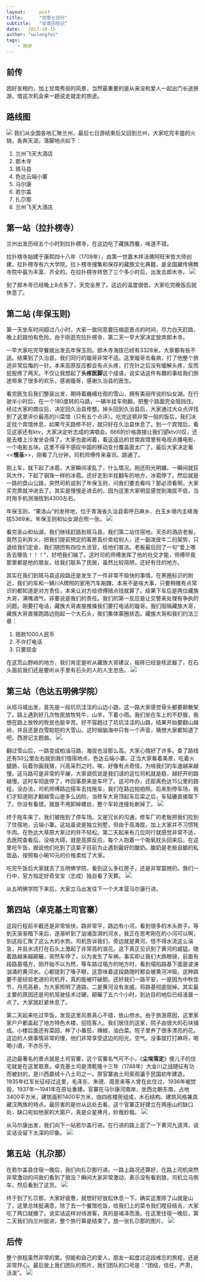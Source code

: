 ```yaml
---
layout:     post
title:      "甘南七日行"
subtitle:   "甘南历险记" 
date:   2017-10-15
author: "wulongfei"
tags:
    - 旅游
---
```

## 前传
因好友相约，加上甘南秀丽的风景，当然最重要的是从来没和爱人一起出门长途旅游。借这次机会来一趟说走就走的旅途。

## 路线图 
![](imgs/1.png)
我们从全国各地汇聚兰州，最后七日游结束后又回到兰州，大家吃完丰盛的火锅，各奔天涯。落脚地点如下：
1. 兰州飞天大酒店
2. 郎木寺
3. 斑马县
4. 色达云端小寨
5. 马尔康
6. 若尔盖
7. 扎尕那
8. 兰州飞天大酒店

## 第一站（拉扑楞寺）
兰州出发历经五个小时到拉扑楞寺，在这边吃了藏族西餐，味道不错。

拉扑楞寺始建于康熙四十八年（1709年），由第一世嘉木样活佛阿旺宋哲大师创建，拉扑楞寺有六大学院，拉卜楞寺搜集和保存的藏族文化典籍，是全国藏传佛教寺院中最为丰富、齐全的。在拉扑楞寺转悠了三个多小时后，出发去郎木寺。
![](imgs/2.jpg)

到了郎木寺已经晚上8点多了，天完全黑了。这边的温度很低，大家吃完晚饭后就休息了。

## 第二站 (年保玉则)
第一天坐车时间超过八小时，大家一致同意要压缩逛景点的时间，尽力白天赶路，晚上赶路怕有危险。由于刚逛完拉扑楞寺，第二天一早大家决定放弃郎木寺。

一早大家吃完早餐就出发去年保玉则。郎木寺海拔已经有3328米，大家都有些不适。结果到了久治县，我们同行的璇哥非常不适。这里璇哥去看病，打了他整个旅途非常后悔的一针。本来高原反应都会有点头疼，打完针之后没有缓解头疼，反而屁股疼了两天。不仅让我想起了**头疼医脚**这个成语，说实话这件有趣的事给我们旅途带来了很多的欢乐，感谢璇哥，感谢久治县的医生。

看完医生后我们整装出发，期待着巍峨壮观的雪山，拥有美丽传说的仙女湖。在行驶半小时后，在一个180度转的马路，一辆半挂车侧翻，把整个路面完全阻挡住。经过大家的商议后，决定回久治县修整。掉头回到久治县后，大家通过大众点评找到了这里评价最高的川菜馆（只有五个点评）。吃完这顿非常一般的饭后，我们决定找个宾馆休息，如果今天路修不好，就只好在久治县休息了。到一个宾馆后，看见这家还有ktv，大家决定听志成的演唱会。666的价格直接让我们望ktv兴叹，还是去楼上沙发坐会得了。大家也是闲着，看这遥远的甘南宾馆里有电视点播电影，一个电影五块。这里不得不感叹中国的移动支付覆盖面太广了。最后大家决定看<<**情圣**>>，刚看了几分钟，司机师傅传来喜讯，路通了。

刚上车，就下起了冰雹，大家瞬间凌乱了，什么情况，刚还阳光明媚，一瞬间就狂风大作，下起了钢珠一样的冰雹。还好走到半挂翻车的地方，冰雹停了。然后就是一路的盘山公路，突然司机说到了年保玉则，问我们要去看吗？那必须看啊，大家买完票就冲进去了。其实是慢慢走进去的，因为这里大家明显感觉到海拔不低，当时用手机测海拔到4300左右。

年保玉则，“果洛山”的发祥地，位于青海省久治县索呼日麻乡、白玉乡境内主峰海拔5369米。年保玉则和仙女湖合照一张。
![](imgs/3.jpg)

看完圣山和仙湖，我们继续赶路到斑马县，我们第二站住宿地。天杀的酒店老板，竟然见利弃义，把我们提前预定的客房高价卖给别人，还一副泼皮牛二的架势，只退给我们定金，我们随团有四位大法官，给他们普法。老板最后回了一句“爱上哪告去哪告！！！”，好吧我们输了。这时司机师傅发挥了他的社交才能，师傅毕竟那里都是他的朋友。给我们联系了民居，虽然比较简陋，还好有住的地方。

其实在我们到斑马县这段路还是发生了一件非常不愉快的事情，在黑圈标识的附近，我们的车和一辆川A牌照的家用汽车剐蹭。本来不是啥大事，只要稍微有点常识的都知道是对方责任，本来让对方给师傅赔点钱就算了。结果下车后是两位藏族大哥，满嘴酒气，非要说是我们的责任。我们的第一反应是让交警来处理有争执的问题。刚要打电话，藏族大哥直接推搡我们要打电话的璇哥。我们阻隔藏族大哥，藏族大哥直接跑路边抱起一个大石头，我们集体蒙圈状态。藏族大哥和我们约法三章：
1. 赔款1000人民币
2. 不许打电话
3. 只要现金

在这荒山野岭的地方，我们肯定是听从藏族大哥建议，板砖已经是核武器了，在石头面前我们还是要听从手里有石头的人的人生忠告。
![](imgs/4.png)
## 第三站（色达五明佛学院）
从班马城出发，首先是一段坑坑洼洼的山边小路，这一路大家感觉骨头都要颠散架了。路上遇到好几次牧民放牧牦牛，山羊，下着小雨。我们坐在车上的不舒服，我想在路上放牧的牧民也挺辛苦。好不容趟过了坑坑洼洼的山路，结果开始要翻山越岭，并且还是白雪皑皑的大雪山。这时候脑海中只有一个声音，猜想大家都知道了吧，西游记主题曲。
![](imgs/5.png)

翻过雪山后，一路变成柏油马路，海拔也没那么高。大家心情好了许多。查了路线还有50公里左右就到我们借宿地点，色达云端小寨。正当大家看着美景，吃着火腿肠，玩着你画我猜，兴高采烈之时。唉，好像有点奇怪，为啥我们的车速越来越慢。这马路可是非常的平展，大家调侃说是我们请的这位司机就是稳，越好开的路越慢。这时车彻底停了，咋回事原来是车坏了。这可咋办，还距离色达15公里的路程。没办法，司机师傅路边搭车去找拖车，我们在路边拍拍照。后来到停车场，我们才知道刚才翻越雪山是多么凶险，当修车大哥顶起车后梁之后，车轱辘直接取下了。你没有看错，就是不用卸掉螺丝，整个车轮连接处断掉了。
![](imgs/6.png)

终于拖车来了，我们被拖到了停车场。又是冗长的沟通，修车厂的老板把我们拉到了住宿地，云端小寨。这站虽说是独立别墅，但由于高海拔，加上大家并不习惯牦牛肉。在色达大草原大家过的并不轻松。第二天起来有几位同行就感觉非常不适，去医院查看后，没啥大碍，就是高原反应，每个人抱着一个吸氧枕头回来后，在这里吃午饭，据说他们吃到了这辈子目前为止遇到最好的酸奶。酸奶是老板自酿的私尝品，按照每小碗10元的价格卖给了大家。

吃完午饭后大家就去了五明佛学院，看到这么多红房子，还是非常震撼的。我们一行中，官方指定好奇宝宝（志成）独自看了天葬。
![](imgs/7.png)

从五明佛学院下来后，大家立马出发往下一个大本营马尔康行进。

## 第四站（卓克基土司官寨）
这段行程前半截还是非常愉快，路非常平，路边有小河，看到很多的木头房子。等到天渐渐暗下来后，逐渐听到了汹涌澎湃的河水，我正在思考刚在的小河可以啊，到这段汇聚了这么大的水势。司机告诉我们，旁边就是黄河，怪不得水流这么湍急，并且水流打在石头上激起了非常高的浪花。这下真正见识到了黄河的威猛。随着路越来越颠簸，突然车停了。以为发生了车祸，事实却让我们大跌眼镜，前面有段路基塌方，刚开始不以为然，等车路过塌方的地方时，看到塌陷路基下面是波涛汹涌的黄河水。心都提到了嗓子眼，这意味着这段路随时都会被黄河冲毁。这种路要不是经验老道的司机开，真的能被吓破胆。还好我们一路平安，一是因为中秋佳节，月亮高悬，为大家照明了道路。二是黄河没有发威，将路基彻底毁掉。其实最主要的原因还是司机驾驶技术过硬。颠簸了五六个小时，到达目的地后已经凌晨一点了。大家就赶紧休息了。

第二天起来吃过早饭，发现这里风景真心不错，依山傍水。由于旅游原因，这里家家户户都盖起了地方特色木楼，招揽客人。我们居住的这家，院子由很大的石块铺成。小楼后面还有菜园，种了小番茄，辣椒，油白菜。院子里养了很多漂亮的花。这边的人做事情非常的慢，他们非常享受这边的阳光，空气。没事就打打麻将，喝喝小酒，不亦乐乎。

这边最著名的景点就是土司官寨，这个官寨名气可不小，《**尘埃落定**》傻儿子的住宅就是在这里取景。卓克基土司是清乾隆十三年（1748年）大金川之战随征有功而被封的，是川西嘉绒十八土司之一。原官寨由土司索观瀛于民国初年建造，1935年红军长征经过这里，毛泽东、朱德、周恩来等人曾在此住过，1936年被焚毁，1937年～1941年在原址重建。官寨在马尔康河南岸，坐西北朝东南，占地3400平方米，建筑面积1400平方米，由四栋楼房组成，木石结构。建筑风格兼具藏汉两族的特点。最厉害的是你从远处去看，这个官寨正好建立在两座山的缺口处，缺口宛如他家的大窗户，真是众星捧月，妙哉妙哉。
![](imgs/8.png)

从马尔康出发，我们向下一站若尔盖行进。在行进的路上逛了一下黄河九道湾，说实话没留下太深的印象。
![](imgs/9.png)

## 第五站（扎尕那）
在若尔盖县住宿一晚后，我们向扎尕那行进。一路上路况还算好，在路上司机突然非常激动的问我们看到了狼没？瞬间大家非常激动，表示没有看到狼，司机立马倒车，然后看到了这货。
![](imgs/10.jpg)

终于到了扎尕那，大家好疲惫，就想好好放松休息一下。确实这里除了山就是山了，这里总体挺满意，除了去一个餐馆吃饭，给我们上的菜令我们瞠目结舌，大家吃了两口就撤了。说实话这样对待游客，真的是竭泽而渔。在这里住宿一晚后，第二天我们向兰州挺进，整个旅行算是结束了。放一张扎尕那的图片。
![](imgs/11.png)

## 后传
整个旅程虽然非常的累。但能和自己的爱人，朋友一起度过这段难忘的旅程，还是非常开心。最后放上我们团队的照片，我们团队的口号是：“团结，信任，严肃，活泼”。
![](imgs/12.jpg)
